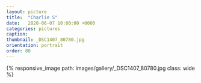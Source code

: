 ```yaml
---
layout: picture
title:  "Charlie S"
date:   2020-06-07 10:00:00 +0000
categories: pictures
caption: 
thumbnail: _DSC1407_80780.jpg
orientation: portrait
order: 80
---
```

{% responsive_image path: images/gallery/_DSC1407_80780.jpg class: wide %}
